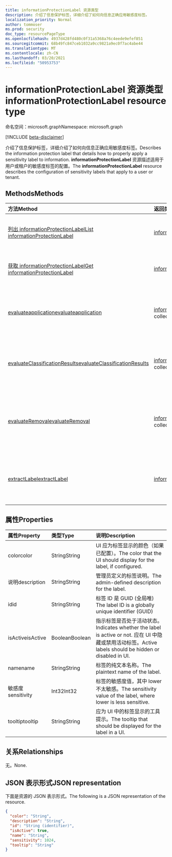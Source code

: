 ```yaml
---
title: informationProtectionLabel 资源类型
description: 介绍了信息保护标签，详细介绍了如何向信息正确应用敏感度标签。
localization_priority: Normal
author: tommoser
ms.prod: security
doc_type: resourcePageType
ms.openlocfilehash: 4937d428fd480c0f31a5368a76c4eede9efef851
ms.sourcegitcommit: 68b49fc847ceb1032a9cc9821a9ec0f7ac4abe44
ms.translationtype: MT
ms.contentlocale: zh-CN
ms.lasthandoff: 03/20/2021
ms.locfileid: "50953753"
---
```

# <a name="informationprotectionlabel-resource-type"></a><span data-ttu-id="52170-103">informationProtectionLabel 资源类型</span><span class="sxs-lookup"><span data-stu-id="52170-103">informationProtectionLabel resource type</span></span>

<span data-ttu-id="52170-104">命名空间：microsoft.graph</span><span class="sxs-lookup"><span data-stu-id="52170-104">Namespace: microsoft.graph</span></span>

[!INCLUDE [beta-disclaimer](../../includes/beta-disclaimer.md)]

<span data-ttu-id="52170-105">介绍了信息保护标签，详细介绍了如何向信息正确应用敏感度标签。</span><span class="sxs-lookup"><span data-stu-id="52170-105">Describes the information protection label that details how to properly apply a sensitivity label to information.</span></span> <span data-ttu-id="52170-106">**informationProtectionLabel** 资源描述适用于用户或租户的敏感度标签的配置。</span><span class="sxs-lookup"><span data-stu-id="52170-106">The **informationProtectionLabel** resource describes the configuration of sensitivity labels that apply to a user or tenant.</span></span>  

## <a name="methods"></a><span data-ttu-id="52170-107">Methods</span><span class="sxs-lookup"><span data-stu-id="52170-107">Methods</span></span>

| <span data-ttu-id="52170-108">方法</span><span class="sxs-lookup"><span data-stu-id="52170-108">Method</span></span>                                                                                              | <span data-ttu-id="52170-109">返回类型</span><span class="sxs-lookup"><span data-stu-id="52170-109">Return Type</span></span>                                                               | <span data-ttu-id="52170-110">说明</span><span class="sxs-lookup"><span data-stu-id="52170-110">Description</span></span>                                                                                                                                                            |
| :-------------------------------------------------------------------------------------------------- | :------------------------------------------------------------------------ | :--------------------------------------------------------------------------------------------------------------------------------------------------------------------- |
| [<span data-ttu-id="52170-111">列出 informationProtectionLabel</span><span class="sxs-lookup"><span data-stu-id="52170-111">List informationProtectionLabel</span></span>](../api/informationprotectionpolicy-list-labels.md)                | <span data-ttu-id="52170-112">[informationProtectionLabel](informationprotectionlabel.md) 集合</span><span class="sxs-lookup"><span data-stu-id="52170-112">[informationProtectionLabel](informationprotectionlabel.md) collection</span></span> | <span data-ttu-id="52170-113">列出用户或租户的所有配置的信息保护标签。</span><span class="sxs-lookup"><span data-stu-id="52170-113">List all configured information protection labels for a user or tenant.</span></span>                                                                                                |
| [<span data-ttu-id="52170-114">获取 informationProtectionLabel</span><span class="sxs-lookup"><span data-stu-id="52170-114">Get informationProtectionLabel</span></span>](../api/informationprotectionlabel-get.md)                          | [<span data-ttu-id="52170-115">informationProtectionLabel</span><span class="sxs-lookup"><span data-stu-id="52170-115">informationProtectionLabel</span></span>](informationprotectionlabel.md)               | <span data-ttu-id="52170-116">给定特定标签 ID，返回 **informationProtectionLabel**。</span><span class="sxs-lookup"><span data-stu-id="52170-116">Given a specific label ID, return the **informationProtectionLabel**.</span></span>                                                                                                  |
| [<span data-ttu-id="52170-117">evaluateapplication</span><span class="sxs-lookup"><span data-stu-id="52170-117">evaluateapplication</span></span>](../api/informationprotectionlabel-evaluateapplication.md)                     | <span data-ttu-id="52170-118">[informationProtectionAction](informationprotectionaction.md) 集合</span><span class="sxs-lookup"><span data-stu-id="52170-118">[informationProtectionAction](informationprotectionaction.md) collection</span></span>  | <span data-ttu-id="52170-119">在给定 [contentInfo 和](contentinfo.md) [labelingOptions](labelingoptions.md)的输入后，计算应用标签需要的操作集。</span><span class="sxs-lookup"><span data-stu-id="52170-119">Given an input of [contentInfo](contentinfo.md) and [labelingOptions](labelingoptions.md), compute the set of actions require to apply the label.</span></span>                      |
| [<span data-ttu-id="52170-120">evaluateClassificationResults</span><span class="sxs-lookup"><span data-stu-id="52170-120">evaluateClassificationResults</span></span>](../api/informationprotectionlabel-evaluateclassificationresults.md) | <span data-ttu-id="52170-121">[informationProtectionAction](informationprotectionaction.md) 集合</span><span class="sxs-lookup"><span data-stu-id="52170-121">[informationProtectionAction](informationprotectionaction.md) collection</span></span>  | <span data-ttu-id="52170-122">给定 [contentInfo 的输入](contentinfo.md) 和分类结果，请计算应用标签需要的操作集。</span><span class="sxs-lookup"><span data-stu-id="52170-122">Given an input of [contentInfo](contentinfo.md) and classification results, compute the set of actions require to apply the label.</span></span>                                  |
| [<span data-ttu-id="52170-123">evaluateRemoval</span><span class="sxs-lookup"><span data-stu-id="52170-123">evaluateRemoval</span></span>](../api/informationprotectionlabel-evaluateremoval.md)                             | <span data-ttu-id="52170-124">[informationProtectionAction](informationprotectionaction.md) 集合</span><span class="sxs-lookup"><span data-stu-id="52170-124">[informationProtectionAction](informationprotectionaction.md) collection</span></span>  | <span data-ttu-id="52170-125">在给定 [contentInfo 和](contentinfo.md) [downgradeJustification](downgradejustification.md)的输入后，计算删除标签应采取的操作。</span><span class="sxs-lookup"><span data-stu-id="52170-125">Given an input of [contentInfo](contentinfo.md) and [downgradeJustification](downgradejustification.md), compute the actions that should be taken to remove the label.</span></span> |
| [<span data-ttu-id="52170-126">extractLabel</span><span class="sxs-lookup"><span data-stu-id="52170-126">extractLabel</span></span>](../api/informationprotectionlabel-extractlabel.md)                                   | [<span data-ttu-id="52170-127">informationProtectionContentLabel</span><span class="sxs-lookup"><span data-stu-id="52170-127">informationProtectionContentLabel</span></span>](informationprotectioncontentlabel.md) | <span data-ttu-id="52170-128">在给定 [contentInfo 的输入](contentinfo.md)后，返回元数据表示 [的信息ProtectionLabel](informationprotectionlabel.md) 的详细信息。</span><span class="sxs-lookup"><span data-stu-id="52170-128">Given an input of [contentInfo](contentinfo.md), return details on the [informationProtectionLabel](informationprotectionlabel.md) that the metadata represents.</span></span>       |

## <a name="properties"></a><span data-ttu-id="52170-129">属性</span><span class="sxs-lookup"><span data-stu-id="52170-129">Properties</span></span>

| <span data-ttu-id="52170-130">属性</span><span class="sxs-lookup"><span data-stu-id="52170-130">Property</span></span>    | <span data-ttu-id="52170-131">类型</span><span class="sxs-lookup"><span data-stu-id="52170-131">Type</span></span>    | <span data-ttu-id="52170-132">说明</span><span class="sxs-lookup"><span data-stu-id="52170-132">Description</span></span>                                                                                     |
| :---------- | :------ | :---------------------------------------------------------------------------------------------- |
| <span data-ttu-id="52170-133">color</span><span class="sxs-lookup"><span data-stu-id="52170-133">color</span></span>       | <span data-ttu-id="52170-134">String</span><span class="sxs-lookup"><span data-stu-id="52170-134">String</span></span>  | <span data-ttu-id="52170-135">UI 应为标签显示的颜色（如果已配置）。</span><span class="sxs-lookup"><span data-stu-id="52170-135">The color that the UI should display for the label, if configured.</span></span>                              |
| <span data-ttu-id="52170-136">说明</span><span class="sxs-lookup"><span data-stu-id="52170-136">description</span></span> | <span data-ttu-id="52170-137">String</span><span class="sxs-lookup"><span data-stu-id="52170-137">String</span></span>  | <span data-ttu-id="52170-138">管理员定义的标签说明。</span><span class="sxs-lookup"><span data-stu-id="52170-138">The admin-defined description for the label.</span></span>                                                    |
| <span data-ttu-id="52170-139">id</span><span class="sxs-lookup"><span data-stu-id="52170-139">id</span></span>          | <span data-ttu-id="52170-140">String</span><span class="sxs-lookup"><span data-stu-id="52170-140">String</span></span>  | <span data-ttu-id="52170-141">标签 ID 是 GUID (全局唯) </span><span class="sxs-lookup"><span data-stu-id="52170-141">The label ID is a globally unique identifier (GUID)</span></span>                                             |
| <span data-ttu-id="52170-142">isActive</span><span class="sxs-lookup"><span data-stu-id="52170-142">isActive</span></span>    | <span data-ttu-id="52170-143">Boolean</span><span class="sxs-lookup"><span data-stu-id="52170-143">Boolean</span></span> | <span data-ttu-id="52170-144">指示标签是否处于活动状态。</span><span class="sxs-lookup"><span data-stu-id="52170-144">Indicates whether the label is active or not.</span></span> <span data-ttu-id="52170-145">应在 UI 中隐藏或禁用活动标签。</span><span class="sxs-lookup"><span data-stu-id="52170-145">Active labels should be hidden or disabled in UI.</span></span> |
| <span data-ttu-id="52170-146">name</span><span class="sxs-lookup"><span data-stu-id="52170-146">name</span></span>        | <span data-ttu-id="52170-147">String</span><span class="sxs-lookup"><span data-stu-id="52170-147">String</span></span>  | <span data-ttu-id="52170-148">标签的纯文本名称。</span><span class="sxs-lookup"><span data-stu-id="52170-148">The plaintext name of the label.</span></span>                                                                |
| <span data-ttu-id="52170-149">敏感度</span><span class="sxs-lookup"><span data-stu-id="52170-149">sensitivity</span></span> | <span data-ttu-id="52170-150">Int32</span><span class="sxs-lookup"><span data-stu-id="52170-150">Int32</span></span>   | <span data-ttu-id="52170-151">标签的敏感度值，其中 lower 不太敏感。</span><span class="sxs-lookup"><span data-stu-id="52170-151">The sensitivity value of the label, where lower is less sensitive.</span></span>                              |
| <span data-ttu-id="52170-152">tooltip</span><span class="sxs-lookup"><span data-stu-id="52170-152">tooltip</span></span>     | <span data-ttu-id="52170-153">String</span><span class="sxs-lookup"><span data-stu-id="52170-153">String</span></span>  | <span data-ttu-id="52170-154">应为 UI 中的标签显示的工具提示。</span><span class="sxs-lookup"><span data-stu-id="52170-154">The tooltip that should be displayed for the label in a UI.</span></span>                                     |

## <a name="relationships"></a><span data-ttu-id="52170-155">关系</span><span class="sxs-lookup"><span data-stu-id="52170-155">Relationships</span></span>

<span data-ttu-id="52170-156">无。</span><span class="sxs-lookup"><span data-stu-id="52170-156">None.</span></span>

## <a name="json-representation"></a><span data-ttu-id="52170-157">JSON 表示形式</span><span class="sxs-lookup"><span data-stu-id="52170-157">JSON representation</span></span>

<span data-ttu-id="52170-158">下面是资源的 JSON 表示形式。</span><span class="sxs-lookup"><span data-stu-id="52170-158">The following is a JSON representation of the resource.</span></span>

<!-- {
  "blockType": "resource",
  "optionalProperties": [

  ],
  "@odata.type": "microsoft.graph.informationProtectionLabel",
  "keyProperty": "id"
}-->

```json
{
  "color": "String",
  "description": "String",
  "id": "String (identifier)",
  "isActive": true,
  "name": "String",
  "sensitivity": 1024,
  "tooltip": "String"
}
```

<!-- uuid: 16cd6b66-4b1a-43a1-adaf-3a886856ed98
2019-02-04 14:57:30 UTC -->
<!-- {
  "type": "#page.annotation",
  "description": "informationProtectionLabel resource",
  "keywords": "",
  "section": "documentation",
  "tocPath": ""
}-->


